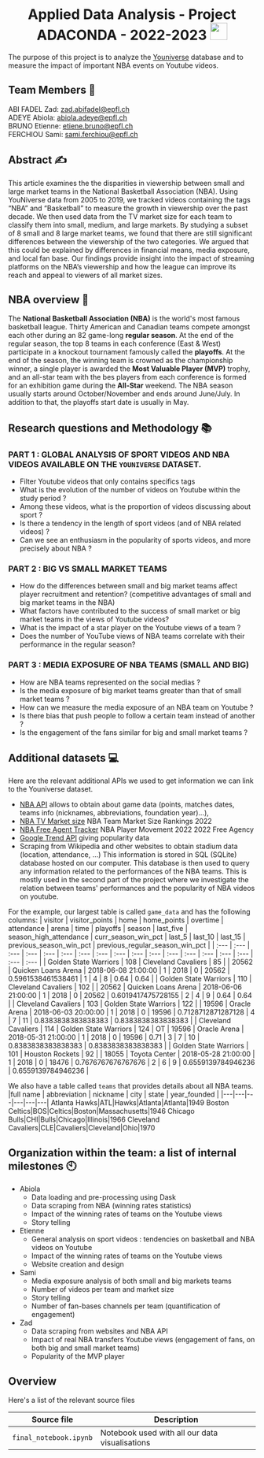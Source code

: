<h1 align="center">Applied Data Analysis - Project ADACONDA - 2022-2023 <img src="https://media.giphy.com/media/hvRJCLFzcasrR4ia7z/giphy.gif" width="35"></h1>
<p align="center">

The purpose of this project is to analyze the [Youniverse](https://zenodo.org/record/4650046) database and to measure the impact of important NBA events on Youtube videos.



## Team Members 🤝
ABI FADEL Zad: zad.abifadel@epfl.ch <br/>
ADEYE Abiola: abiola.adeye@epfl.ch <br/>
BRUNO Etienne: etiene.bruno@epfl.ch <br/>
FERCHIOU Sami: sami.ferchiou@epfl.ch <br/>



## Abstract ✍️
  
This article examines the the disparities in viewership between small and large market teams in the National Basketball Association (NBA). Using YouNiverse data from 2005 to 2019, we tracked videos containing the tags “NBA” and “Basketball” to measure the growth in viewership over the past decade. We then used data from the TV market size for each team to classify them into small, medium, and large markets. By studying a subset of 8 small and 8 large market teams, we found that there are still significant differences between the viewership of the two categories. We argued that this could be explained by differences in financial means, media exposure, and local fan base. Our findings provide insight into the impact of streaming platforms on the NBA’s viewership and how the league can improve its reach and appeal to viewers of all market sizes.



## NBA overview 🏀
The **National Basketball Association (NBA)** is the world's most famous basketball league. Thirty American and Canadian teams compete amongst each other during an 82 game-long **regular season**. At the end of the regular season, the top 8 teams in each conference (East & West) participate in a knockout tournament famously called the **playoffs**. At the end of the season, the winning team is crowned as the championship winner, a single player is awarded the **Most Valuable Player (MVP)** trophy, and an all-star team with the bes players from each conference is formed for an exhibition game during the **All-Star** weekend. The NBA season usually starts around October/November and ends around June/July. In addition to that, the playoffs start date is usually in May.
  


## Research questions and Methodology 📚

### PART 1 : GLOBAL ANALYSIS OF SPORT VIDEOS AND NBA VIDEOS AVAILABLE ON THE `YOUNIVERSE` DATASET.
- Filter Youtube videos that only contains specifics tags
- What is the evolution of the number of videos on Youtube within the study period ?
- Among these videos, what is the proportion of videos discussing about sport ?
- Is there a tendency in the length of sport videos (and of NBA related videos) ?
- Can we see an enthusiasm in the popularity of sports videos, and more precisely about NBA ?


### PART 2 : BIG VS SMALL MARKET TEAMS
- How do the differences between small and big market teams affect player recruitment and retention? (competitive advantages of small and big market teams in the NBA)
- What factors have contributed to the success of small market or big market teams in the views of Youtube videos?
- What is the impact of a star player on the Youtube views of a team ?
- Does the number of YouTube views of NBA teams correlate with their performance in the regular season?


### PART 3 : MEDIA EXPOSURE OF NBA TEAMS (SMALL AND BIG)
- How are NBA teams represented on the social medias ? 
- Is the media exposure of big market teams greater than that of small market teams ? 
- How can we measure the media exposure of an NBA team on Youtube ? 
- Is there bias that push people to follow a certain team instead of another ? 
- Is the engagement of the fans similar for big and small market teams ? 



## Additional datasets 💻
Here are the relevant additional APIs we used to get information we can link to the Youniverse dataset.
  - [NBA API](https://pypi.org/project/nba-api/) allows to obtain about game data (points, matches dates, teams info (nicknames, abbreviations, foundation year)...),
  - [NBA TV Market size](https://www.sportsmediawatch.com/nba-market-size-nfl-mlb-nhl-nielsen-ratings/) NBA Team Market Size Rankings 2022
  - [NBA Free Agent Tracker](https://www.nba.com/players/free-agent-tracker/2021?dir=D&sort=PPG) NBA Player Movement 2022
2022 Free Agency
  - [Google Trend API](https://pypi.org/project/pytrends/) giving popularity data
  - Scraping from Wikipedia and other websites to obtain stadium data (location, attendance, ...)
This information is stored in SQL (SQLite) database hosted on our computer. This database is then used to query any information related to the performances of the NBA teams. This is mostly used in the second part of the project where we investigate the relation between teams' performances and the popularity of NBA videos on youtube.

For the example, our largest table is called `game_data` and has the following columns:
| visitor | visitor\_points | home | home\_points | overtime | attendance | arena | time | playoffs | season | last\_five | season\_high\_attendance | curr\_season\_win\_pct | last\_5 | last\_10 | last\_15 | previous\_season\_win\_pct | previous\_regular\_season\_win\_pct |
| :--- | :--- | :--- | :--- | :--- | :--- | :--- | :--- | :--- | :--- | :--- | :--- | :--- | :--- | :--- | :--- | :--- | :--- |
| Golden State Warriors | 108 | Cleveland Cavaliers | 85 |  | 20562 | Quicken Loans Arena | 2018-06-08 21:00:00 | 1 | 2018 | 0 | 20562 | 0.5961538461538461 | 1 | 4 | 8 | 0.64 | 0.64 |
| Golden State Warriors | 110 | Cleveland Cavaliers | 102 |  | 20562 | Quicken Loans Arena | 2018-06-06 21:00:00 | 1 | 2018 | 0 | 20562 | 0.6019417475728155 | 2 | 4 | 9 | 0.64 | 0.64 |
| Cleveland Cavaliers | 103 | Golden State Warriors | 122 |  | 19596 | Oracle Arena | 2018-06-03 20:00:00 | 1 | 2018 | 0 | 19596 | 0.7128712871287128 | 4 | 7 | 11 | 0.8383838383838383 | 0.8383838383838383 |
| Cleveland Cavaliers | 114 | Golden State Warriors | 124 | OT | 19596 | Oracle Arena | 2018-05-31 21:00:00 | 1 | 2018 | 0 | 19596 | 0.71 | 3 | 7 | 10 | 0.8383838383838383 | 0.8383838383838383 |
| Golden State Warriors | 101 | Houston Rockets | 92 |  | 18055 | Toyota Center | 2018-05-28 21:00:00 | 1 | 2018 | 0 | 18476 | 0.7676767676767676 | 2 | 6 | 9 | 0.6559139784946236 | 0.6559139784946236 |


We also have a table called `teams` that provides details about all NBA teams.
|full name | abbreviation | nickname | city | state | year_founded |
|---|---|---|---|---|---|
Atlanta Hawks|ATL|Hawks|Atlanta|Atlanta|1949
Boston Celtics|BOS|Celtics|Boston|Massachusetts|1946
Chicago Bulls|CHI|Bulls|Chicago|Illinois|1966
Cleveland Cavaliers|CLE|Cavaliers|Cleveland|Ohio|1970



## Organization within the team: a list of internal milestones :clock10:
- Abiola
    - Data loading and pre-processing using Dask
    - Data scraping from NBA (winning rates statistics)
    - Impact of the winning rates of teams on the Youtube views
    - Story telling
- Etienne
    - General analysis on sport videos : tendencies on basketball and NBA videos on Youtube
    - Impact of the winning rates of teams on the Youtube views
    - Website creation and design
- Sami
    - Media exposure analysis of both small and big markets teams
    - Number of videos per team and market size
    - Story telling
    - Number of fan-bases channels per team (quantification of engagement)
- Zad
    - Data scraping from websites and NBA API
    - Impact of real NBA transfers Youtube views (engagement of fans, on both big and small market teams)
    - Popularity of the MVP player



## Overview
Here's a list of the relevant source files 

|Source file | Description|
|---|---|
|`final_notebook.ipynb`           | Notebook used with all our data visualisations|

